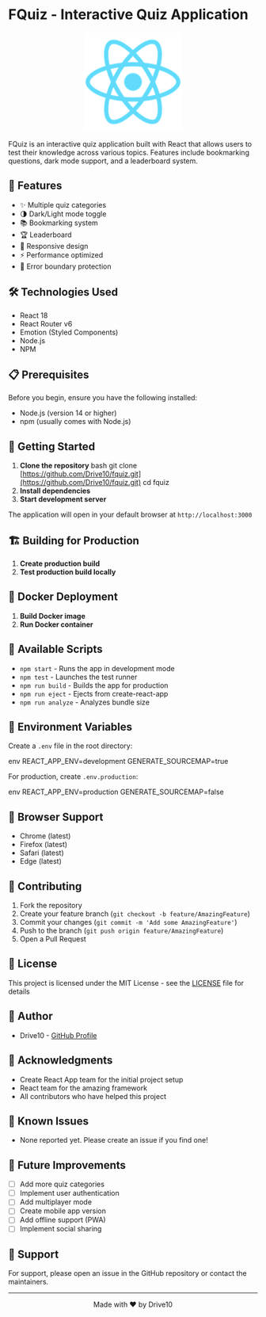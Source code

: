 # FQuiz - Interactive Quiz Application

<p align="center">
  <img src="public/logo192.png" alt="FQuiz Logo" width="200" />
</p>

FQuiz is an interactive quiz application built with React that allows users to test their knowledge across various topics. Features include bookmarking questions, dark mode support, and a leaderboard system.

## 🚀 Features

- ✨ Multiple quiz categories
- 🌗 Dark/Light mode toggle
- 📚 Bookmarking system
- 🏆 Leaderboard
- 📱 Responsive design
- ⚡ Performance optimized
- 🔐 Error boundary protection

## 🛠️ Technologies Used

- React 18
- React Router v6
- Emotion (Styled Components)
- Node.js
- NPM

## 📋 Prerequisites

Before you begin, ensure you have the following installed:
- Node.js (version 14 or higher)
- npm (usually comes with Node.js)

## 🚀 Getting Started

1. **Clone the repository**
bash git clone [https://github.com/Drive10/fquiz.git](https://github.com/Drive10/fquiz.git) cd fquiz
2. **Install dependencies**
3. **Start development server**

The application will open in your default browser at `http://localhost:3000`

## 🏗️ Building for Production

1. **Create production build**
2. **Test production build locally**

## 🐳 Docker Deployment

1. **Build Docker image**
2. **Run Docker container**


## 🎯 Available Scripts

- `npm start` - Runs the app in development mode
- `npm test` - Launches the test runner
- `npm run build` - Builds the app for production
- `npm run eject` - Ejects from create-react-app
- `npm run analyze` - Analyzes bundle size

## 🔧 Environment Variables

Create a `.env` file in the root directory:

env REACT_APP_ENV=development GENERATE_SOURCEMAP=true

For production, create `.env.production`:

env REACT_APP_ENV=production GENERATE_SOURCEMAP=false

## 📱 Browser Support

- Chrome (latest)
- Firefox (latest)
- Safari (latest)
- Edge (latest)

## 🤝 Contributing

1. Fork the repository
2. Create your feature branch (`git checkout -b feature/AmazingFeature`)
3. Commit your changes (`git commit -m 'Add some AmazingFeature'`)
4. Push to the branch (`git push origin feature/AmazingFeature`)
5. Open a Pull Request

## 📝 License

This project is licensed under the MIT License - see the [LICENSE](LICENSE) file for details

## 👥 Author

- Drive10 - [GitHub Profile](https://github.com/Drive10)

## 🙏 Acknowledgments

- Create React App team for the initial project setup
- React team for the amazing framework
- All contributors who have helped this project

## 🐛 Known Issues

- None reported yet. Please create an issue if you find one!

## 🔮 Future Improvements

- [ ] Add more quiz categories
- [ ] Implement user authentication
- [ ] Add multiplayer mode
- [ ] Create mobile app version
- [ ] Add offline support (PWA)
- [ ] Implement social sharing

## 💬 Support

For support, please open an issue in the GitHub repository or contact the maintainers.

---

<p align="center">
  Made with ❤️ by Drive10
</p>


